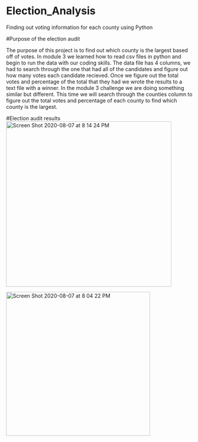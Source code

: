 # Election_Analysis
Finding out voting information for each county using Python

#Purpose of the election audit

The purpose of this project is to find out which county is the largest based off of votes. In module 3 we learned how to read csv files in python and begin to run the data with our coding skills. The data file has 4 columns, we had to search through the one that had all of the candidates and figure out how many votes each candidate recieved. Once we figure out the total votes and percentage of the total that they had we wrote the results to a text file with a winner. In the module 3 challenge we are doing something similar but different. This time we will search through the counties column to figure out the total votes and percentage of each county to find which county is the largest.

#Election audit results
<img width="447" alt="Screen Shot 2020-08-07 at 8 14 24 PM" src="https://user-images.githubusercontent.com/67278193/89697573-b9d65600-d8ea-11ea-9159-2a67c356ea61.png">



<img width="389" alt="Screen Shot 2020-08-07 at 8 04 22 PM" src="https://user-images.githubusercontent.com/67278193/89697251-5a2b7b00-d8e9-11ea-8552-337c24a54f22.png">

